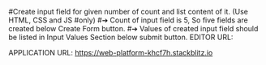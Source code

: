#Create input field for given number of count and list content of it. (Use HTML, CSS and JS #only)
#➔ Count of input field is 5, So five fields are created below Create Form button.
#➔ Values of created input field should be listed in Input Values Section below submit button.
EDITOR URL:

APPLICATION URL:
https://web-platform-khcf7h.stackblitz.io
